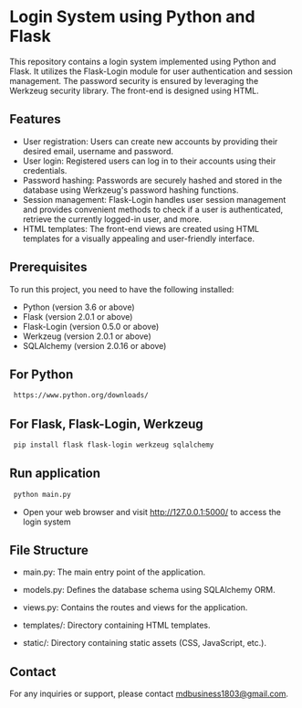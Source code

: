 <h1>Login System using Python and Flask </h1>

<p>This repository contains a login system implemented using Python and Flask. It utilizes the Flask-Login module for user authentication and session management. The password security is ensured by leveraging the Werkzeug security library. The front-end is designed using HTML.</p>

## Features

- User registration: Users can create new accounts by providing their desired email,     username and password.
- User login: Registered users can log in to their accounts using their credentials.
- Password hashing: Passwords are securely hashed and stored in the database using Werkzeug's password hashing functions.
- Session management: Flask-Login handles user session management and provides convenient methods to check if a user is authenticated, retrieve the currently logged-in user, and more.
- HTML templates: The front-end views are created using HTML templates for a visually appealing and user-friendly interface.

## Prerequisites

To run this project, you need to have the following installed:

- Python (version 3.6 or above)
- Flask (version 2.0.1 or above)
- Flask-Login (version 0.5.0 or above)
- Werkzeug (version 2.0.1 or above)
- SQLAlchemy (version 2.0.16 or above)

## For Python 
   ```sh
    https://www.python.org/downloads/
   ```
## For Flask, Flask-Login, Werkzeug
   ```sh
    pip install flask flask-login werkzeug sqlalchemy
   ```

## Run application
  ```sh
   python main.py
  ```
- Open your web browser and visit http://127.0.0.1:5000/ to access the login system

## File Structure

- main.py: The main entry point of the application.

- models.py: Defines the database schema using SQLAlchemy ORM.

- views.py: Contains the routes and views for the application.

- templates/: Directory containing HTML templates.

- static/: Directory containing static assets (CSS, JavaScript, etc.).


## Contact
For any inquiries or support, please contact mdbusiness1803@gmail.com.